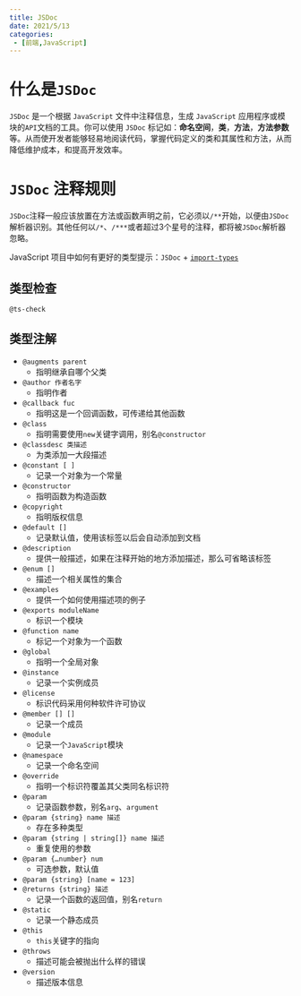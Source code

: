 ```yaml
---
title: JSDoc
date: 2021/5/13
categories:
 - [前端,JavaScript]
---
```


# 什么是`JSDoc`

`JSDoc` 是一个根据 `JavaScript` 文件中注释信息，生成 `JavaScript` 应用程序或模块的`API`文档的工具。你可以使用 `JSDoc` 标记如：**命名空间**，**类**，**方法**，**方法参数**等。从而使开发者能够轻易地阅读代码，掌握代码定义的类和其属性和方法，从而降低维护成本，和提高开发效率。

# `JSDoc` 注释规则

`JSDoc`注释一般应该放置在方法或函数声明之前，它必须以`/**`开始，以便由`JSDoc`解析器识别。其他任何以`/*`、`/***`或者超过3个星号的注释，都将被`JSDoc`解析器忽略。

JavaScript 项目中如何有更好的类型提示：`JSDoc` + [`import-types`](https://www.typescriptlang.org/docs/handbook/jsdoc-supported-types.html#import-types)

## 类型检查

`@ts-check`

## 类型注解

- `@augments parent`
  - 指明继承自哪个父类
- `@author 作者名字` 
  - 指明作者
- `@callback fuc`
  - 指明这是一个回调函数，可传递给其他函数
- `@class`
  - 指明需要使用`new`关键字调用，别名`@constructor`
- `@classdesc 类描述`
  - 为类添加一大段描述
- `@constant [ ]`
  - 记录一个对象为一个常量
- `@constructor`
  - 指明函数为构造函数
- `@copyright`
  - 指明版权信息
- `@default []`
  - 记录默认值，使用该标签以后会自动添加到文档
- `@description`
  - 提供一般描述，如果在注释开始的地方添加描述，那么可省略该标签
- `@enum []`
  - 描述一个相关属性的集合
- `@examples`
  - 提供一个如何使用描述项的例子
- `@exports moduleName`
  - 标识一个模块
- `@function name`
  - 标记一个对象为一个函数
- `@global`
  - 指明一个全局对象
- `@instance`
  - 记录一个实例成员
- `@license`
  - 标识代码采用何种软件许可协议
- `@member [] []`
  - 记录一个成员
- `@module`
  - 记录一个`JavaScript`模块
- `@namespace`
  - 记录一个命名空间
- `@override`
  - 指明一个标识符覆盖其父类同名标识符
- `@param`
  - 记录函数参数，别名`arg`、`argument`
- `@param {string} name 描述` 
  - 存在多种类型
- `@param {string | string[]} name 描述`
  - 重复使用的参数
- `@param {…number} num`
  - 可选参数，默认值
- `@param {string} [name = 123]`
- `@returns {string} 描述`
  - 记录一个函数的返回值，别名`return`
- `@static`
  - 记录一个静态成员
- `@this`
  - `this`关键字的指向
- `@throws`
  - 描述可能会被抛出什么样的错误
- `@version`
  - 描述版本信息
